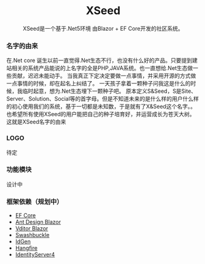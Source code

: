 <h1 align="center">XSeed</h1>
<p align="center">XSeed是一个基于.Net5环境 由Blazor + EF Core开发的社区系统。</p>

### 名字的由来

在.Net core 诞生以前一直觉得.Net生态不行，也没有什么好的产品。只要提到建站相关的系统产品能说的上名字的全是PHP,JAVA系统。也一直想给.Net生态做一些贡献，迟迟未能动手。
当我真正下定决定要做一点事情，并采用开源的方式做一点事情的时候，却在起名上纠结了。
一天孩子拿着一颗种子问我这是什么的时候，我临时起意，想为.Net生态埋下一颗种子吧。
原本定义S&Seed，S是Site、Server、Solution、Social等的首字母。但是不知道未来的是什么样的用户什么样的初心使用我们的系统，基于一切都是未知数，于是就有了X&Seed这个名字。。也希望所有使用XSeed的用户能把自己的种子培育好，并运营成长为苍天大树。这就是XSeed名字的由来

### LOGO

待定

### 功能模块

设计中

### 框架依赖（规划中）
- [EF Core](https://github.com/dotnet/efcore)
- [Ant Design Blazor](https://github.com/ant-design-blazor/ant-design-blazor)
- [Vditor Blazor](https://github.com/ant-design-blazor/vditor-blazor)
- [Swashbuckle](https://github.com/domaindrivendev/Swashbuckle.AspNetCore)
- [IdGen](https://github.com/RobThree/IdGen)
- [Hangfire](https://github.com/HangfireIO/Hangfire)
- [IdentityServer4](https://github.com/IdentityServer/IdentityServer4)
